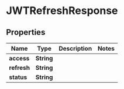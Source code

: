 

# JWTRefreshResponse


## Properties

Name | Type | Description | Notes
------------ | ------------- | ------------- | -------------
**access** | **String** |  | 
**refresh** | **String** |  | 
**status** | **String** |  | 



